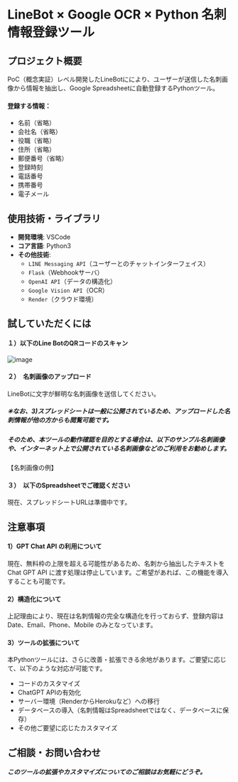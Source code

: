 # LineBot × Google OCR × Python 名刺情報登録ツール
## プロジェクト概要

PoC（概念実証）レベル開発したLineBotににより、ユーザーが送信した名刺画像から情報を抽出し、Google Spreadsheetに自動登録するPythonツール。

#### 登録する情報：
  - 名前（省略）  
  - 会社名（省略）
  - 役職（省略）
  - 住所（省略）
  - 郵便番号（省略）
  - 登録時刻
  - 電話番号
  - 携帯番号
  - 電子メール

## 使用技術・ライブラリ

- **開発環境**: VSCode  
- **コア言語**: Python3
- **その他技術**:  
  - `LINE Messaging API`（ユーザーとのチャットインターフェイス）  
  - `Flask`（Webhookサーバ）  
  - `OpenAI API`（データの構造化）
  - `Google Vision API`（OCR）
  - `Render`（クラウド環境）


## 試していただくには

#### １）以下のLine BotのQRコードのスキャン

![image](https://github.com/user-attachments/assets/00d0b0c5-f8cb-4c6b-94fb-802fbdf687c5)

#### ２）　名刺画像のアップロード

LineBotに文字が鮮明な名刺画像を送信してください。

##### ✳︎なお、3)スプレッドシートは一般に公開されているため、アップロードした名刺情報が他の方からも閲覧可能です。
##### そのため、本ツールの動作確認を目的とする場合は、以下のサンプル名刺画像や、インターネット上で公開されている名刺画像などのご利用をお勧めします。

【名刺画像の例】

#### ３）　以下のSpreadsheetでご確認ください

現在、スプレッドシートURLは準備中です。


## 注意事項

#### 1）GPT Chat API の利用について
現在、無料枠の上限を超える可能性があるため、名刺から抽出したテキストを Chat GPT API に渡す処理は停止しています。ご希望があれば、この機能を導入することも可能です。

#### 2）構造化について
上記理由により、現在は名刺情報の完全な構造化を行っておらず、登録内容はDate、Email、Phone、Mobile のみとなっています。

#### 3）ツールの拡張について
本Pythonツールには、さらに改善・拡張できる余地があります。ご要望に応じて、以下のような対応が可能です。
  - コードのカスタマイズ
  - ChatGPT APIの有効化
  - サーバー環境（RenderからHerokuなど）への移行
  - データベースの導入（名刺情報はSpreadsheetではなく、データベースに保存）
  - その他ご要望に応じたカスタマイズ

## ご相談・お問い合わせ

##### このツールの拡張やカスタマイズについてのご相談はお気軽にどうぞ。





